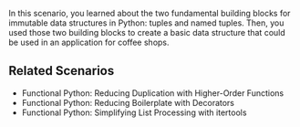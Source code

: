 In this scenario, you learned about the two fundamental building blocks for
immutable data structures in Python: tuples and named tuples. Then, you used
those two building blocks to create a basic data structure that could be used
in an application for coffee shops.

## Related Scenarios
* Functional Python: Reducing Duplication with Higher-Order Functions
* Functional Python: Reducing Boilerplate with Decorators
* Functional Python: Simplifying List Processing with itertools

